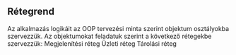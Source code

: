 ## Rétegrend
Az alkalmazás logikáit az OOP tervezési minta szerint objektum osztályokba szervezzük.
Az objektumokat feladatuk szerint a következő rétegekbe szervezzük:
Megjelenítési réteg
Üzleti réteg
Tárolási réteg
